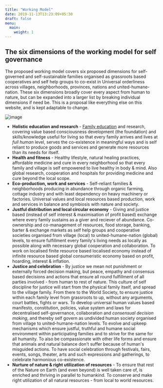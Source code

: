 ```yaml
---
title: "Working Model"
date: 2019-11-13T13:23:09+05:30
draft: false
menu:
  main:
    weight: 1
---
```


## The six dimensions of the working model for self governance

The proposed working model covers six proposed dimensions for self-governed and self-sustainable families organised as grassroots based cooperatives and self help groups to co-exist in Universal orderliness across villages, neighborhoods, provinces, nations and united-humane-nation. These six dimensions broadly cover every aspect from human to nature, but can be expanded into a larger list by breaking individual dimensions if need be. This is a proposal like everything else on this website, and is kept adaptable to change.

![image](/images/infographicLifemaker.png)

* **Holistic education and research** - [Family education](/literature/family-education) and research, covering value based consciousness development (the foundation) and skills/knowledge useful for living so that every family arrives and lives at _full human_ level, serves the co-existence in meaningful ways and is self reliant to produce goods and services and generate more resources than its needs for itself. 
* **Health and fitness** - Healthy lifestyle, natural healing practices, affordable medicine and cure in every neighborhood so that every family and village is self empowered to live healthy in body & mind. Also global research, cooperation and hospitals for providing medicine and cure beyond the local scope.
* **Eco-production, work and services** - Self-reliant families & neighborhoods producing in abundance through organic farming, cottage industry and with least dependency on heavy machinery or factories. Universal values and local resources based production, work and services in balance and symbiosis with nature and society. 
* **Justful distribution and local circular economy** - Giving and justice based (instead of self interest & maximisation of profit based) exchange where every family sustains as a giver and reciever of abundance. Co-ownership and co-management of resources, food storage, banking, barter & exchange markets as self help groups and cooperative societies organised from village (local) to united-humane-nation (global) levels, to ensure fulfillment every family's living needs as locally as possible along with necessary global cooperation and collaboration. To work on localised finite resource based localised economy instead of infinite resource based global consumeristic economy based on profit, hoarding, interest & inflation.
* **Justice and celebration** - By justice we mean not punishment or externally forced decision making, but peace, empathy and consensus based decisions and actions that ensure all round fulfillment of all parties involved - from human to rest of nature. This culture of self discipline for justice will start from the physical family itself, and spread to the village family. From there to the World Society, to ensure justice within each family level from grassroots to up, without any arguments, court battles, fights or wars. To develop universal human values based manifesto, constitution, policies, value system and laws for decentralised self-governance, collaboration and _consensual decision making_, and thereby self govern as undivided human society organised from village to united-humane-nation levels. To evolve and upkeep mechanisms which ensure justful, truthful and humane social environment within participating families and to strive for the same for all humanity. To also be compassionate with other life forms and ensure that animals and natural balance don't suffer because of human's misguided actions. To have social celebration through festivals, fairs, events, songs, theater, arts and such expressions and gatherings, to celebrate harmonious co-existence.
* **Nurture of nature & right utilization of resources** - To ensure that rest of the Nature on Earth (and even beyond) is well taken care of, is enriched and thriving in parallel to humankind. To conserve and make right utilization of all natural resources - from local to world resources.